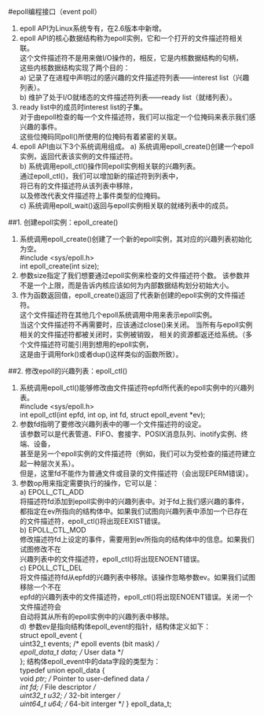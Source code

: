 #epoll编程接口（event poll）
1. epoll API为Linux系统专有，在2.6版本中新增。
2. epoll API的核心数据结构称为epoll实例，它和一个打开的文件描述符相关联。                 
   这个文件描述符不是用来做I/O操作的，相反，它是内核数据结构的句柄，      
   这些内核数据结构实现了两个目的：          
   a) 记录了在进程中声明过的感兴趣的文件描述符列表——interest list（兴趣列表）。                        
   b) 维护了处于I/O就绪态的文件描述符列表——ready list（就绪列表）。            
3. ready list中的成员时interest list的子集。            
   对于由epoll检查的每一个文件描述符，我们可以指定一个位掩码来表示我们感兴趣的事件。       
   这些位掩码同poll()所使用的位掩码有着紧密的关联。
4. epoll API由以下3个系统调用组成。
   a) 系统调用epoll_create()创建一个epoll实例，返回代表该实例的文件描述符。            
   b) 系统调用epoll_ctl()操作同epoll实例相关联的兴趣列表。     
      通过epoll_ctl()，我们可以增加新的描述符到列表中，     
      将已有的文件描述符从该列表中移除，   
      以及修改代表文件描述符上事件类型的位掩码。          
   c) 系统调用epoll_wait()返回与epoll实例相关联的就绪列表中的成员。
   
##1. 创建epoll实例：epoll_create()            
1. 系统调用epoll_create()创建了一个新的epoll实例，其对应的兴趣列表初始化为空。    
   #include &lt;sys/epoll.h>      
   int epoll_create(int size);
2. 参数size指定了我们想要通过epoll实例来检查的文件描述符个数。
   该参数并不是一个上限，而是告诉内核应该如何为内部数据结构划分初始大小。     
3. 作为函数返回值，epoll_create()返回了代表新创建的epoll实例的文件描述符。           
   这个文件描述符在其他几个epoll系统调用中用来表示epoll实例。       
   当这个文件描述符不再需要时，应该通过close()来关闭。
   当所有与epoll实例相关的文件描述符都被关闭时，实例被销毁，
   相关的资源都返还给系统。（多个文件描述符可能引用到想用的epoll实例，              
   这是由于调用fork()或者dup()这样类似的函数所致）。

##2. 修改epoll的兴趣列表：epoll_ctl()   
1. 系统调用epoll_ctl()能够修改由文件描述符epfd所代表的epoll实例中的兴趣列表。   
   #include &lt;sys/epoll.h>     
   int epoll_ctl(int epfd, int op, int fd, struct epoll_event *ev);  
2. 参数fd指明了要修改兴趣列表中的哪一个文件描述符的设定。    
   该参数可以是代表管道、FIFO、套接字、POSIX消息队列、inotify实例、终端、设备，   
   甚至是另一个epoll实例的文件描述符（例如，我们可以为受检查的描述符建立起一种层次关系）。  
   但是，这里fd不能作为普通文件或目录的文件描述符（会出现EPERM错误）。    
3. 参数op用来指定需要执行的操作，它可以是：    
   a) EPOLL_CTL_ADD    
      将描述符fd添加到epoll实例中的兴趣列表中。对于fd上我们感兴趣的事件，    
      都指定在ev所指向的结构体中。如果我们试图向兴趣列表中添加一个已存在    
      的文件描述符，epoll_ctl()将出现EEXIST错误。    
   b) EPOLL_CTL_MOD    
      修改描述符fd上设定的事件，需要用到ev所指向的结构体中的信息。如果我们试图修改不在    
      兴趣列表中的文件描述符，epoll_ctl()将出现ENOENT错误。    
   c) EPOLL_CTL_DEL    
      将文件描述符fd从epfd的兴趣列表中移除。该操作忽略参数ev。如果我们试图移除一个不在   
      epfd的兴趣列表中的文件描述符，epoll_ctl()将出现ENOENT错误。关闭一个文件描述符会   
      自动将其从所有的epoll实例中的兴趣列表中移除。   
   d) 参数ev是指向结构体epoll_event的指针，结构体定义如下：    
      struct epoll_event {                        
          uint32_t     events;    /* epoll events (bit mask) */             
          epoll_data_t data;      /* User data */          
      };
      结构体epoll_event中的data字段的类型为：              
      typedef union epoll_data {    
          void      *ptr;              /* Pointer to user-defined data */    
          int        fd;               /* File descriptor */   
          uint32_t   u32;              /* 32-bit interger */   
          uint64_t   u64;              /* 64-bit interger */
      } epoll_data_t;     


